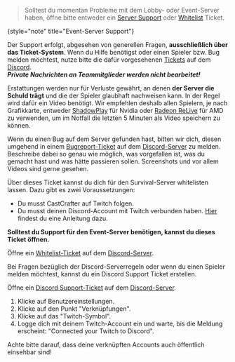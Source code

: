 <title>Support, Erstattungen &amp; Bugreport</title>


> Solltest du momentan Probleme mit dem Lobby- oder Event-Server haben, öffne bitte entweder
> ein [Server Support](#server-support) oder [Whitelist](#whitelist) Ticket.
>
{style="note" title="Event-Server Support"}

<deflist>
<def title="Server Support" id="server-support">

Der Support erfolgt, abgesehen von generellen Fragen, **ausschließlich über das Ticket-System**.
Wenn du Hilfe benötigst oder einen Spieler bzw. Bug melden möchtest, nutze bitte die dafür
vorgesehenen [Tickets](%tickets_channel%) auf dem [Discord](%dc_link%).\
_**Private Nachrichten an Teammitglieder werden nicht bearbeitet!**_

</def>
<def title="Erstattungen" id="refunds">

Erstattungen werden nur für Verluste gewährt, an denen **der Server die Schuld trägt** und die der Spieler glaubhaft
nachweisen kann. In der Regel wird dafür ein Video benötigt. Wir empfehlen deshalb allen Spielern, je nach Grafikkarte,
entweder [ShadowPlay](https://www.nvidia.com/de-de/geforce/geforce-experience/shadowplay/) für Nvidia
oder [Radeon ReLive](https://www.amd.com/de/technologies/radeon-relive) für AMD zu verwenden, um im Notfall die letzten
5 Minuten als Video speichern zu können.

</def>
<def title="Bugreport" id="bugreport">

Wenn du einen Bug auf dem Server gefunden hast, bitten wir dich, diesen umgehend in
einem [Bugreport-Ticket](%tickets_channel%) auf dem [Discord-Server](%dc_link%) zu melden. Beschreibe dabei so genau wie
möglich, was vorgefallen ist, was du gemacht hast und was hätte passieren sollen. Screenshots und vor allem Videos sind
gerne gesehen.

</def>
<def title="Whitelist" id="whitelist">

Über dieses Ticket kannst du dich für den Survival-Server whitelisten lassen. Dazu gibt es zwei Voraussetzungen:

- Du musst CastCrafter auf Twitch folgen.
- Du musst deinen Discord-Account mit Twitch verbunden haben. [Hier](#link-twitch) findest du eine Anleitung dazu.

**Solltest du Support für den Event-Server benötigen, kannst du dieses Ticket öffnen.**

Öffne ein [Whitelist-Ticket](%tickets_channel%) auf dem [Discord-Server](%dc_link%).

</def>
<def title="Discord Support" id="discord-support">

Bei Fragen bezüglich der Discord-Serverregeln oder wenn du einen Spieler melden möchtest, kannst du ein Discord Support
Ticket erstellen.

Öffne ein [Discord Support-Ticket](%tickets_channel%) auf dem [Discord-Server](%dc_link%).

</def>
</deflist>

<deflist default-state="collapsed" collapsible="true">
<def title="Wie verbinde ich meinen Twitch Account mit Discord?" id="link-twitch">

1. Klicke auf Benutzereinstellungen.
2. Klicke auf den Punkt "Verknüpfungen".
3. Klicke auf das "Twitch-Symbol".
4. Logge dich mit deinem Twitch-Account ein und warte, bis die Meldung erscheint: "Connected your Twitch to Discord".

<note>

Achte bitte darauf, dass deine verknüpften Accounts auch öffentlich einsehbar sind!

</note>

</def>
</deflist>